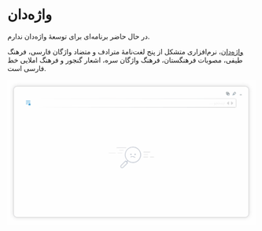 # واژه‌دان

در حال حاضر برنامه‌ای برای توسعهٔ واژه‌دان ندارم.

[واژه‌دان](https://github.com/mrkou65/Vajehdan)، نرم‌افزاری متشکل از پنج لغت‌نامهٔ مترادف و متضاد واژگان فارسی، فرهنگ طیفی، مصوبات فرهنگستان، فرهنگ واژگان سره، اشعار گنجور و فرهنگ املایی خط فارسی است.


![](preview.gif)
